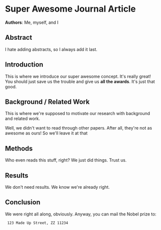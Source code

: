 # Super Awesome Journal Article
**Authors**: Me, myself, and I

## Abstract
I hate adding abstracts, so I always add it last.

## Introduction

This is where we introduce our super awesome concept. It's really great! You should just save us the trouble and give us **all the awards**. It's just that good.


## Background / Related Work

This is where we're supposed to motivate our research with background and related work. 

Well, we didn't want to read through other papers. After all, they're not as awesome as ours! So we'll leave it at that

## Methods

Who even reads this stuff, right? We just did things. Trust us.

## Results
We don't need results. We know we're already right.


## Conclusion

We were right all along, obviously. Anyway, you can mail the Nobel prize to:

```
 123 Made Up Street, ZZ 11234
```

